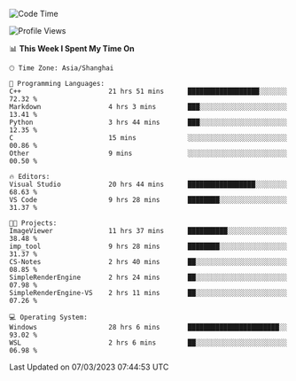 <!--START_SECTION:waka-->
![Code Time](http://img.shields.io/badge/Code%20Time-735%20hrs%2059%20mins-blue)

![Profile Views](http://img.shields.io/badge/Profile%20Views-3-blue)

📊 **This Week I Spent My Time On** 

```text
🕑︎ Time Zone: Asia/Shanghai

💬 Programming Languages: 
C++                      21 hrs 51 mins      ██████████████████░░░░░░░   72.32 % 
Markdown                 4 hrs 3 mins        ███░░░░░░░░░░░░░░░░░░░░░░   13.41 % 
Python                   3 hrs 44 mins       ███░░░░░░░░░░░░░░░░░░░░░░   12.35 % 
C                        15 mins             ░░░░░░░░░░░░░░░░░░░░░░░░░   00.86 % 
Other                    9 mins              ░░░░░░░░░░░░░░░░░░░░░░░░░   00.50 % 

🔥 Editors: 
Visual Studio            20 hrs 44 mins      █████████████████░░░░░░░░   68.63 % 
VS Code                  9 hrs 28 mins       ████████░░░░░░░░░░░░░░░░░   31.37 % 

🐱‍💻 Projects: 
ImageViewer              11 hrs 37 mins      ██████████░░░░░░░░░░░░░░░   38.48 % 
imp_tool                 9 hrs 28 mins       ████████░░░░░░░░░░░░░░░░░   31.37 % 
CS-Notes                 2 hrs 40 mins       ██░░░░░░░░░░░░░░░░░░░░░░░   08.85 % 
SimpleRenderEngine       2 hrs 24 mins       ██░░░░░░░░░░░░░░░░░░░░░░░   07.98 % 
SimpleRenderEngine-VS    2 hrs 11 mins       ██░░░░░░░░░░░░░░░░░░░░░░░   07.26 % 

💻 Operating System: 
Windows                  28 hrs 6 mins       ███████████████████████░░   93.02 % 
WSL                      2 hrs 6 mins        ██░░░░░░░░░░░░░░░░░░░░░░░   06.98 % 
```


 Last Updated on 07/03/2023 07:44:53 UTC
<!--END_SECTION:waka-->